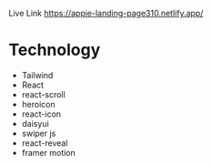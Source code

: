 Live Link  https://appie-landing-page310.netlify.app/

# Technology  

* Tailwind 
* React 
* react-scroll 
* heroicon
* react-icon
* daisyui
* swiper js
* react-reveal
* framer motion

